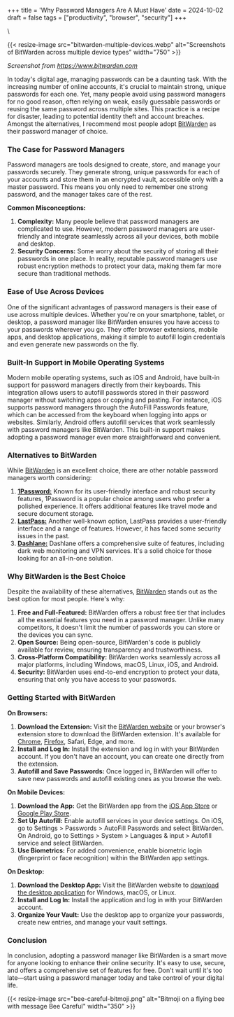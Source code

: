 +++
title = 'Why Password Managers Are A Must Have'
date = 2024-10-02
draft = false
tags = ["productivity", "browser", "security"]
+++

\

{{< resize-image src="bitwarden-multiple-devices.webp" alt="Screenshots of BitWarden across multiple device types" width="750" >}}

*Screenshot from https://www.bitwarden.com*

In today's digital age, managing passwords can be a daunting task. With the increasing number of online accounts, it's crucial to maintain strong, unique passwords for each one. Yet, many people avoid using password managers for no good reason, often relying on weak, easily guessable passwords or reusing the same password across multiple sites. This practice is a recipe for disaster, leading to potential identity theft and account breaches. Amongst the alternatives, I recommend most people adopt [BitWarden](https://bitwarden.com/) as their password manager of choice.

### The Case for Password Managers

Password managers are tools designed to create, store, and manage your passwords securely. They generate strong, unique passwords for each of your accounts and store them in an encrypted vault, accessible only with a master password. This means you only need to remember one strong password, and the manager takes care of the rest.

**Common Misconceptions:**
1. **Complexity:** Many people believe that password managers are complicated to use. However, modern password managers are user-friendly and integrate seamlessly across all your devices, both mobile and desktop.
2. **Security Concerns:** Some worry about the security of storing all their passwords in one place. In reality, reputable password managers use robust encryption methods to protect your data, making them far more secure than traditional methods.

### Ease of Use Across Devices

One of the significant advantages of password managers is their ease of use across multiple devices. Whether you're on your smartphone, tablet, or desktop, a password manager like BitWarden ensures you have access to your passwords wherever you go. They offer browser extensions, mobile apps, and desktop applications, making it simple to autofill login credentials and even generate new passwords on the fly.

### Built-In Support in Mobile Operating Systems

Modern mobile operating systems, such as iOS and Android, have built-in support for password managers directly from their keyboards. This integration allows users to autofill passwords stored in their password manager without switching apps or copying and pasting. For instance, iOS supports password managers through the AutoFill Passwords feature, which can be accessed from the keyboard when logging into apps or websites. Similarly, Android offers autofill services that work seamlessly with password managers like BitWarden. This built-in support makes adopting a password manager even more straightforward and convenient.

### Alternatives to BitWarden

While [BitWarden](https://bitwarden.com/) is an excellent choice, there are other notable password managers worth considering:

1. [**1Password:**](https://1password.com/) Known for its user-friendly interface and robust security features, 1Password is a popular choice among users who prefer a polished experience. It offers additional features like travel mode and secure document storage.
2. [**LastPass:**](https://www.lastpass.com/) Another well-known option, LastPass provides a user-friendly interface and a range of features. However, it has faced some security issues in the past.
3. [**Dashlane:**](https://www.dashlane.com/) Dashlane offers a comprehensive suite of features, including dark web monitoring and VPN services. It's a solid choice for those looking for an all-in-one solution.

### Why BitWarden is the Best Choice

Despite the availability of these alternatives, [BitWarden](https://bitwarden.com/) stands out as the best option for most people. Here's why:

1. **Free and Full-Featured:** BitWarden offers a robust free tier that includes all the essential features you need in a password manager. Unlike many competitors, it doesn't limit the number of passwords you can store or the devices you can sync.
2. **Open Source:** Being open-source, BitWarden's code is publicly available for review, ensuring transparency and trustworthiness.
3. **Cross-Platform Compatibility:** BitWarden works seamlessly across all major platforms, including Windows, macOS, Linux, iOS, and Android.
4. **Security:** BitWarden uses end-to-end encryption to protect your data, ensuring that only you have access to your passwords.

### Getting Started with BitWarden

**On Browsers:**
1. **Download the Extension:** Visit the [BitWarden website](https://bitwarden.com/) or your browser's extension store to download the BitWarden extension. It's available for [Chrome](https://chromewebstore.google.com/detail/bitwarden-password-manage/nngceckbapebfimnlniiiahkandclblb), [Firefox](https://addons.mozilla.org/en-US/firefox/addon/bitwarden-password-manager/), Safari, Edge, and more.
2. **Install and Log In:** Install the extension and log in with your BitWarden account. If you don't have an account, you can create one directly from the extension.
3. **Autofill and Save Passwords:** Once logged in, BitWarden will offer to save new passwords and autofill existing ones as you browse the web.

**On Mobile Devices:**
1. **Download the App:** Get the BitWarden app from the [iOS App Store](https://apps.apple.com/us/app/bitwarden-password-manager/id1137397744) or [Google Play Store](https://play.google.com/store/apps/details?id=com.x8bit.bitwarden&hl=en_US).
2. **Set Up Autofill:** Enable autofill services in your device settings. On iOS, go to Settings > Passwords > AutoFill Passwords and select BitWarden. On Android, go to Settings > System > Languages & input > Autofill service and select BitWarden.
3. **Use Biometrics:** For added convenience, enable biometric login (fingerprint or face recognition) within the BitWarden app settings.

**On Desktop:**
1. **Download the Desktop App:** Visit the BitWarden website to [download the desktop application](https://bitwarden.com/download/#downloads-desktop) for Windows, macOS, or Linux.
2. **Install and Log In:** Install the application and log in with your BitWarden account.
3. **Organize Your Vault:** Use the desktop app to organize your passwords, create new entries, and manage your vault settings.

### Conclusion

In conclusion, adopting a password manager like BitWarden is a smart move for anyone looking to enhance their online security. It's easy to use, secure, and offers a comprehensive set of features for free. Don't wait until it's too late—start using a password manager today and take control of your digital life.

{{< resize-image src="bee-careful-bitmoji.png" alt="Bitmoji on a flying bee with message Bee Careful" width="350" >}}